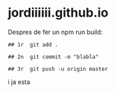 # jordiiiiii.github.io

Despres de fer un npm run build:
```
## 1r  git add .
```
```
## 2n  git commit -m "blabla"
```
```
## 3r  git push -u origin master
```

i ja esta

